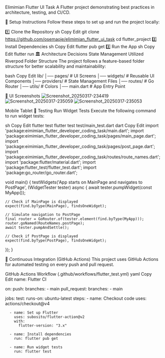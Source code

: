 Elimimian Flutter UI Task
A Flutter project demonstrating best practices in architecture, testing, and CI/CD.

🚀 Setup Instructions
Follow these steps to set up and run the project locally:

1️⃣ Clone the Repository
sh
Copy
Edit
git clone https://github.com/osemaoje/elimimian_flutter_ui_task
cd flutter_project
2️⃣ Install Dependencies
sh
Copy
Edit
flutter pub get
3️⃣ Run the App
sh
Copy
Edit
flutter run
🏛 Architecture Decisions
State Management
Utilized Riverpod
Folder Structure
The project follows a feature-based folder structure for better scalability and maintainability:

bash
Copy
Edit
lib/
│── pages/            # UI Screens
│── widgets/          # Reusable UI Components
│── providers/        # State Management Files
│── routes/           # Go Router
│── utils/            # Colors
│── main.dart         # App Entry Point

📸 UI Screenshots
![Screenshot_20250317-234419](https://github.com/user-attachments/assets/1f2aaa6c-6fc8-4b67-ba76-ec3f590c8ba8)
![Screenshot_20250317-235059](https://github.com/user-attachments/assets/be662539-25d7-4f45-aefe-bf287f31883c)
![Screenshot_20250317-235053](https://github.com/user-attachments/assets/4009f551-27a5-4fbf-84ad-31a770da97fe)


Mobile	Tablet
🧪 Testing
Run Widget Tests
Execute the following command to run widget tests:

sh
Copy
Edit
flutter test
flutter test test/main_test.dart
dart
Copy
Edit
import 'package:eimimian_flutter_developer_coding_task/main.dart';
import 'package:eimimian_flutter_developer_coding_task/pages/main_page.dart';
import 'package:eimimian_flutter_developer_coding_task/pages/post_page.dart';
import 'package:eimimian_flutter_developer_coding_task/routes/route_names.dart';
import 'package:flutter/material.dart';
import 'package:flutter_test/flutter_test.dart';
import 'package:go_router/go_router.dart';

void main() {
  testWidgets('App starts on MainPage and navigates to PostPage', (WidgetTester tester) async {
    await tester.pumpWidget(const MyApp());

    // Check if MainPage is displayed
    expect(find.byType(MainPage), findsOneWidget);

    // Simulate navigation to PostPage
    final router = GoRouter.of(tester.element(find.byType(MyApp)));
    router.goNamed(RouteNames.postPage);
    await tester.pumpAndSettle();

    // Check if PostPage is displayed
    expect(find.byType(PostPage), findsOneWidget);
  });
}

🔄 Continuous Integration (GitHub Actions)
This project uses GitHub Actions for automated testing on every push and pull request.

GitHub Actions Workflow (.github/workflows/flutter_test.yml)
yaml
Copy
Edit
name: Flutter CI

on:
  push:
    branches:
      - main
  pull_request:
    branches:
      - main

jobs:
  test:
    runs-on: ubuntu-latest
    steps:
      - name: Checkout code
        uses: actions/checkout@v4

      - name: Set up Flutter
        uses: subosito/flutter-action@v2
        with:
          flutter-version: "3.x"

      - name: Install dependencies
        run: flutter pub get

      - name: Run widget tests
        run: flutter test

